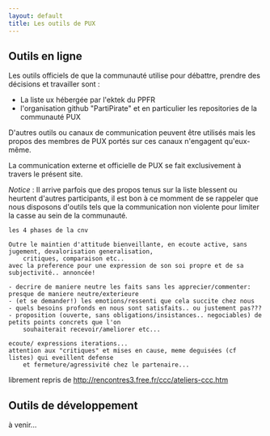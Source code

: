 ```yaml
---
layout: default
title: Les outils de PUX
---
```


Outils en ligne
---------------

Les outils officiels de que la communauté utilise pour débattre, prendre des décisions et travailler sont :

* La liste ux hébergée par l'ektek du PPFR
* l'organisation github "PartiPirate" et en particulier les repositories de la communauté PUX

D'autres outils ou canaux de communication peuvent être utilisés mais les propos des membres de
PUX portés sur ces canaux n'engagent qu'eux-même.

La communication externe et officielle de PUX se fait exclusivement à travers le présent site.

*Notice* : Il arrive parfois que des propos tenus sur la liste blessent ou heurtent
d'autres participants, il est bon à ce momment de se rappeler que nous disposons d'outils
tels que la communication non violente pour limiter la casse au sein de la communauté.

    les 4 phases de la cnv
    
    Outre le maintien d'attitude bienveillante, en ecoute active, sans jugement, devalorisation generalisation,
        critiques, comparaison etc..
    avec la preference pour une expression de son soi propre et de sa subjectivité.. annoncée!
    
    - decrire de maniere neutre les faits sans les apprecier/commenter: presque de maniere neutre/exterieure
    - (et se demander!) les emotions/ressenti que cela succite chez nous
    - quels besoins profonds en nous sont satisfaits.. ou justement pas???
    - proposition (ouverte, sans obligations/insistances.. negociables) de petits points concrets que l'on
        souhaiterait recevoir/ameliorer etc...
    
    ecoute/ expressions iterations...
    attention aux "critiques" et mises en cause, meme deguisées (cf listes) qui eveillent defense
        et fermeture/agressivité chez le partenaire...

librement repris de http://rencontres3.free.fr/ccc/ateliers-ccc.htm

Outils de développement
-----------------------

à venir...
